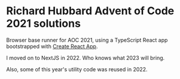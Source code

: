 # Richard Hubbard Advent of Code 2021 solutions

Browser base runner for AOC 2021, using a TypeScript React app bootstrapped with [Create React App](https://github.com/facebook/create-react-app).

I moved on to NextJS in 2022. Who knows what 2023 will bring.

Also, some of this year's utility code was reused in 2022.
